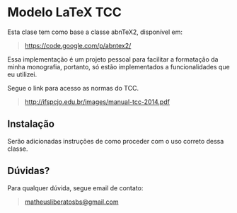 Modelo LaTeX TCC
=======

Esta clase tem como base a classe abnTeX2, disponível em:

>https://code.google.com/p/abntex2/

Essa implementação é um projeto pessoal para facilitar a formatação da minha monografia, portanto, só estão implementados a funcionalidades que eu utilizei.

Segue o link para acesso as normas do TCC.

>http://ifspcjo.edu.br/images/manual-tcc-2014.pdf

## Instalação

Serão adicionadas instruções de como proceder com o uso correto dessa classe.

## Dúvidas?

Para qualquer dúvida, segue email de contato:

> matheusliberatosbs@gmail.com
